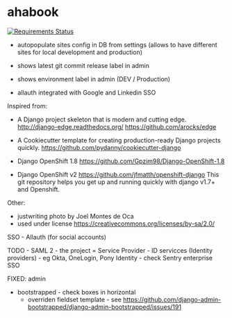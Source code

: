 # ahabook
[![Requirements Status](https://requires.io/github/radeksvarz/ahabook/requirements.svg?branch=master)](https://requires.io/github/radeksvarz/ahabook/requirements/?branch=master)

 + autopopulate sites config in DB from settings (allows to have different sites for local development and production)

 + shows latest git commit release label in admin

 + shows environment label in admin (DEV / Production)

 + allauth integrated with Google and Linkedin SSO



Inspired from:
 -  A Django project skeleton that is modern and cutting edge. http://django-edge.readthedocs.org/ https://github.com/arocks/edge

 - A Cookiecutter template for creating production-ready Django projects quickly. https://github.com/pydanny/cookiecutter-django

 - Django OpenShift 1.8 https://github.com/Gpzim98/Django-OpenShift-1.8

 - Django OpenShift v2 https://github.com/jfmatth/openshift-django
    This git repository helps you get up and running quickly with django v1.7+ and Openshift.

Other:
 - justwriting photo by Joel Montes de Oca
 - used under license https://creativecommons.org/licenses/by-sa/2.0/


 SSO - Allauth (for social accounts)

 TODO - SAML 2
    - the project = Service Provider
    - ID servicces (Identity providers) - eg Okta, OneLogin, Pony Identity
    - check Sentry enterprise SSO

 FIXED: admin
  - bootstrapped - check boxes in horizontal
    - overriden fieldset template - see https://github.com/django-admin-bootstrapped/django-admin-bootstrapped/issues/191
